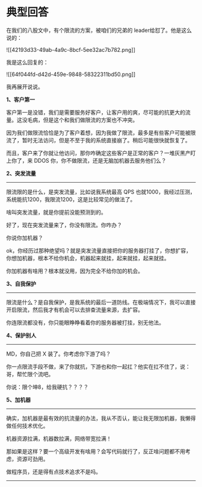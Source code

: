 # 典型回答


在我们的八股文中，有个限流的方案，被咱们的兄弟的 leader给怼了。他是这么说的：



![[42193d33-49ab-4a9c-8bcf-5ee32ac7b782.png]]



我是这么回复的：



![[64f044fd-d42d-459e-9848-58322311bd50.png]]



我再展开说说。



**1、客户第一**



客户第一是没错，我们是需要服务好客户，让客户用的爽，尽可能的抗更大的流量。这没毛病，但是这个和我们做限流的方案也不冲突。



因为我们做限流恰恰是为了客户着想，因为我做了限流，最多是有些客户可能被限流了，暂时无法访问，但是不至于我的系统直接崩了。稍后可能很快就恢复了。



而且，客户来了你就让他访问，那你咋确定这些客户是正常的客户？一堆灰黑产盯上你了，来 DDOS 你，你不做限流，还是无脑加机器去服务他们么？





**2、突发流量**

****

限流限的是什么，是突发流量，比如说我系统最高 QPS 也就1000，我经过压测，系统能抗1200，我限流1200，这是比较常见的做法了。



啥叫突发流量，就是你提前没能预测到的。



好了，现在突发流量来了，你没有限流。你咋办？



你说你加机器？



ok，你经历过那种绝望吗？就是突发流量直接把你的服务器打挂了，你想扩容，你想加机器，根本不给你机会，机器起来就挂，起来就挂，起来就挂。



你加机器有啥用？根本就没用，因为完全不给你加的机会。



**3、自我保护**

****

限流是什么？是自我保护，是我系统的最后一道防线。在极端情况下，我可以直接开启限流，然后我才有机会可以去排查流量来源，去扩容。



你连限流都没有，你只能眼睁睁看着你的服务器被打挂，别无他法。





**4、保护别人**

****

MD，你自己把 X 装了。你考虑你下游了吗？



你一点限流手段不做，来了你就抗，下游也和你一起扛？他实在扛不住了，说：哥，帮忙限个流吧。



你说：限个坤8，给我硬抗？？？？





**5、加机器**

****

确实，加机器是最有效的抗流量的办法，我从不否认，能让我无限加机器，我懒得做任何技术优化。



机器资源拉满，机器数拉满，网络带宽拉满！



那如果是这样？要一个高级开发有啥用？会写代码就行了，反正啥问题都不用考虑，资源可劲用。



做程序员，还是得有点技术追求不是吗。



****

